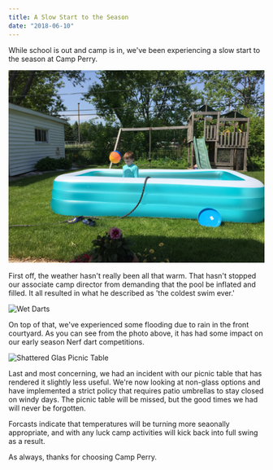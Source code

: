 ```yaml
---
title: A Slow Start to the Season
date: "2018-06-10"
---
```


While school is out and camp is in, we've been experiencing a slow start to the season at Camp Perry.

![A Cold Pool](./cold_pool.jpg)

First off, the weather hasn't really been all that warm. That hasn't stopped our associate camp director from demanding that the pool be inflated and filled. It all resulted in what he described as 'the coldest swim ever.'

![Wet Darts](./dart_puddle.jpg)

On top of that, we've experienced some flooding due to rain in the front courtyard. As you can see from the photo above, it has had some impact on our early season Nerf dart competitions.

![Shattered Glas Picnic Table](./picnic_table.jpg)

Last and most concerning, we had an incident with our picnic table that has rendered it slightly less useful. We're now looking at non-glass options and have implemented a strict policy that requires patio umbrellas to stay closed on windy days. The picnic table will be missed, but the good times we had will never be forgotten.

Forcasts indicate that temperatures will be turning more seaonally appropriate, and with any luck camp activities will kick back into full swing as a result.

As always, thanks for choosing Camp Perry.